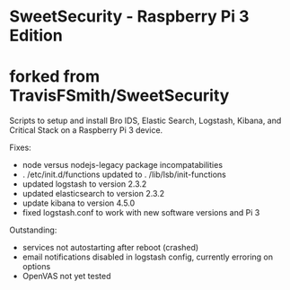 # SweetSecurity - Raspberry Pi 3 Edition
# forked from TravisFSmith/SweetSecurity

Scripts to setup and install Bro IDS, Elastic Search, Logstash, Kibana, and Critical Stack on a Raspberry Pi 3 device.

Fixes:
  * node versus nodejs-legacy package incompatabilities
  * . /etc/init.d/functions updated to . /lib/lsb/init-functions
  * updated logstash to version 2.3.2
  * updated elasticsearch to version 2.3.2
  * update kibana to version 4.5.0
  * fixed logstash.conf to work with new software versions and Pi 3

Outstanding:
  * services not autostarting after reboot (crashed)
  * email notifications disabled in logstash config, currently erroring on options
  * OpenVAS not yet tested
